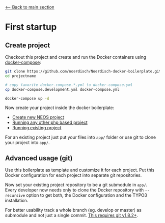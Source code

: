 [<-- Back to main section](../README.md)

# First startup

## Create project

Checkout this project and create and run the Docker containers using [docker-compose](https://github.com/docker/compose):

```bash
git clone https://github.com/noerdisch/Noerdisch-docker-boilerplate.git projectname
cd projectname

# copy favorite docker-compose.*.yml to docker-compose.yml
cp docker-compose.development.yml docker-compose.yml

docker-compose up -d
```

Now create your project inside the docker boilerplate:

- [Create new NEOS project](PROJECT-NEOS.md)
- [Running any other php based project](PROJECT-OTHER.md)
- [Running existing project](PROJECT-EXISTING.md)

For an existing project just put your files into `app/` folder or use git to clone your project into `app/`.

## Advanced usage (git)

Use this boilerplate as template and customize it for each project. Put this Docker
configuration for each project into separate git repositories.

Now set your existing project repository to be a git submodule in `app/`.
Every developer now needs only to clone the Docker repository with `--recursive` option
to get both, the Docker configuration and the TYPO3 installation.

For better usability track a whole branch (eg. develop or master) as submodule and not just a single commit. [This requires git v1.8.2+](https://git.kernel.org/cgit/git/git.git/tree/Documentation/RelNotes/1.8.2.txt?id=v1.8.2#n186).
